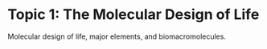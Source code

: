 # Topic 1: The Molecular Design of Life

Molecular design of life, major elements, and biomacromolecules.


